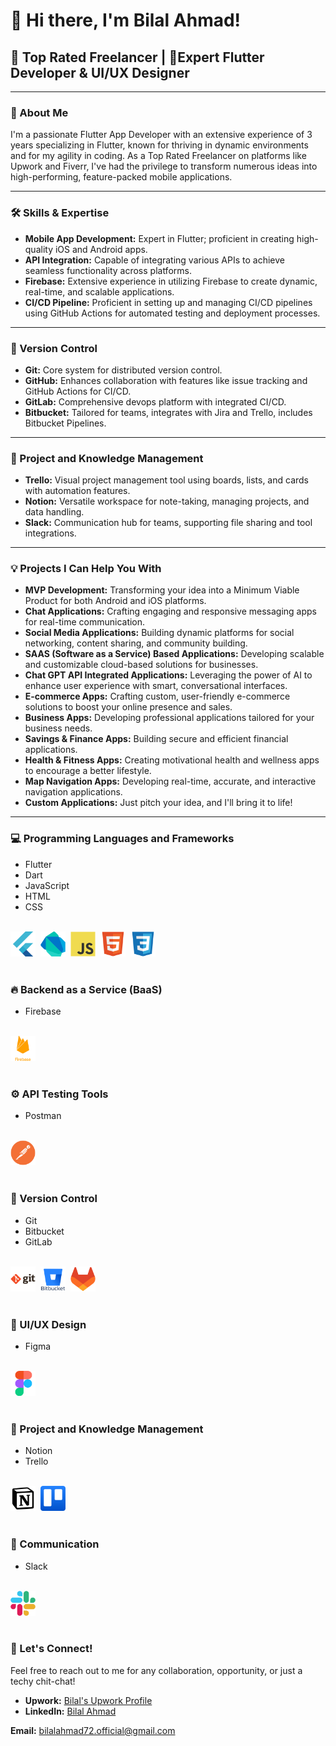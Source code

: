 # 👋 Hi there, I'm Bilal Ahmad!

## 🌟 Top Rated Freelancer | 📱Expert Flutter Developer & UI/UX Designer

---

### 📖 About Me

I'm a passionate Flutter App Developer with an extensive experience of 3 years specializing in Flutter, known for thriving in dynamic environments and for my agility in coding. As a Top Rated Freelancer on platforms like Upwork and Fiverr, I've had the privilege to transform numerous ideas into high-performing, feature-packed mobile applications.

---

### 🛠️ Skills & Expertise

* **Mobile App Development:** Expert in Flutter; proficient in creating high-quality iOS and Android apps.
* **API Integration:** Capable of integrating various APIs to achieve seamless functionality across platforms.
* **Firebase:** Extensive experience in utilizing Firebase to create dynamic, real-time, and scalable applications.
* **CI/CD Pipeline:** Proficient in setting up and managing CI/CD pipelines using GitHub Actions for automated testing and deployment processes.

---

### :twisted_rightwards_arrows: Version Control
* **Git:** Core system for distributed version control.
* **GitHub:** Enhances collaboration with features like issue tracking and GitHub Actions for CI/CD.
* **GitLab:** Comprehensive devops platform with integrated CI/CD.
* **Bitbucket:** Tailored for teams, integrates with Jira and Trello, includes Bitbucket Pipelines.

---

### :memo: Project and Knowledge Management
* **Trello:** Visual project management tool using boards, lists, and cards with automation features.
* **Notion:** Versatile workspace for note-taking, managing projects, and data handling.
* **Slack:** Communication hub for teams, supporting file sharing and tool integrations.

---

### 💡 Projects I Can Help You With

* **MVP Development:** Transforming your idea into a Minimum Viable Product for both Android and iOS platforms.
* **Chat Applications:** Crafting engaging and responsive messaging apps for real-time communication.
* **Social Media Applications:** Building dynamic platforms for social networking, content sharing, and community building.
* **SAAS (Software as a Service) Based Applications:** Developing scalable and customizable cloud-based solutions for businesses.
* **Chat GPT API Integrated Applications:** Leveraging the power of AI to enhance user experience with smart, conversational interfaces.
* **E-commerce Apps:** Crafting custom, user-friendly e-commerce solutions to boost your online presence and sales.
* **Business Apps:** Developing professional applications tailored for your business needs.
* **Savings & Finance Apps:** Building secure and efficient financial applications.
* **Health & Fitness Apps:** Creating motivational health and wellness apps to encourage a better lifestyle.
* **Map Navigation Apps:** Developing real-time, accurate, and interactive navigation applications.
* **Custom Applications:** Just pitch your idea, and I'll bring it to life!

---

### :computer: Programming Languages and Frameworks
- Flutter 
- Dart
- JavaScript
- HTML
- CSS

<br />
<div>  
    <img src="https://github.com/devicons/devicon/blob/master/icons/flutter/flutter-original.svg" title="Flutter" alt="Flutter" width="40" height="40"/>&nbsp;
    <img src="https://github.com/devicons/devicon/blob/master/icons/dart/dart-original.svg" title="Dart" alt="Dart" width="40" height="40"/>&nbsp;
    <img src="https://github.com/devicons/devicon/blob/master/icons/javascript/javascript-original.svg" title="JavaScript" alt="JavaScript" width="40" height="40"/>&nbsp;
    <img src="https://github.com/devicons/devicon/blob/master/icons/html5/html5-original.svg" title="HTML5" alt="HTML5" width="40" height="40"/>&nbsp;
    <img src="https://github.com/devicons/devicon/blob/master/icons/css3/css3-original.svg" title="CSS3" alt="CSS3" width="40" height="40"/>&nbsp;
</div>
<br />

### :fire: Backend as a Service (BaaS)
- Firebase

<br />
<div>  
    <img src="https://github.com/devicons/devicon/blob/master/icons/firebase/firebase-plain-wordmark.svg" title="Firebase" alt="Firebase" width="40" height="40"/>&nbsp;
</div>
<br />

### :gear: API Testing Tools

- Postman

<br />
<div> 
    <img src="https://github.com/devicons/devicon/blob/master/icons/postman/postman-original.svg" title="Postman" alt="Postman" width="40" height="40"/>&nbsp;
</div>
<br />

### :twisted_rightwards_arrows: Version Control
- Git
- Bitbucket
- GitLab

<br />
<div>  
    <img src="https://github.com/devicons/devicon/blob/master/icons/git/git-original-wordmark.svg" title="Git" **alt="Git" width="40" height="40"/>&nbsp;
    <img src="https://github.com/devicons/devicon/blob/master/icons/bitbucket/bitbucket-original-wordmark.svg" title="Bitbucket" **alt="Bitbucket" width="40" height="40"/>&nbsp;
    <img src="https://github.com/devicons/devicon/blob/master/icons/gitlab/gitlab-original.svg" title="Gitlab" **alt="Gitlab" width="40" height="40"/>&nbsp;
</div>
<br />

### :art: UI/UX Design
- Figma

<br />
<div> 
    <img src="https://github.com/devicons/devicon/blob/master/icons/figma/figma-original.svg" title="Figma" **alt="Figma" width="40" height="40"/>&nbsp;
</div>
<br />

### :memo: Project and Knowledge Management
- Notion
- Trello

<br />
<div> 
    <img src="https://github.com/devicons/devicon/blob/master/icons/notion/notion-original.svg" title="Notion" **alt="Notion" width="40" height="40"/>&nbsp;
    <img src="https://github.com/devicons/devicon/blob/master/icons/trello/trello-original.svg" title="Trello" **alt="Trello" width="40" height="40"/>&nbsp;
</div>
<br />

### :speech_balloon: Communication
- Slack

<br />
<div> 
    <img src="https://github.com/devicons/devicon/blob/master/icons/slack/slack-original.svg" title="Slack" **alt="Slack" width="40" height="40"/>&nbsp;
</div>
<br />

<div>
  <!-- <img src="https://github.com/devicons/devicon/blob/master/icons/react/react-original-wordmark.svg" title="React" alt="React" width="40" height="40"/>&nbsp; -->
   <!-- <img src="https://github.com/devicons/devicon/blob/master/icons/materialui/materialui-original.svg" title="Material UI" alt="Material UI" width="40" height="40"/>&nbsp; -->
  <!-- <img src="https://github.com/devicons/devicon/blob/master/icons/css3/css3-plain-wordmark.svg"  title="CSS3" alt="CSS" width="40" height="40"/>&nbsp;
  <img src="https://github.com/devicons/devicon/blob/master/icons/html5/html5-original.svg" title="HTML5" alt="HTML" width="40" height="40"/>&nbsp; -->
</div>

### 🤝 Let's Connect!

Feel free to reach out to me for any collaboration, opportunity, or just a techy chit-chat!

* **Upwork:** [Bilal's Upwork Profile](https://www.upwork.com/freelancers/bilalahmad72)
* **LinkedIn:** [Bilal Ahmad](https://www.linkedin.com/in/freelancer-bilalahmad72)

**Email:** bilalahmad72.official@gmail.com


<!---
bilalahmad72/bilalahmad72 is a ✨ special ✨ repository because its `README.md` (this file) appears on your GitHub profile.
You can click the Preview link to take a look at your changes.
--->
